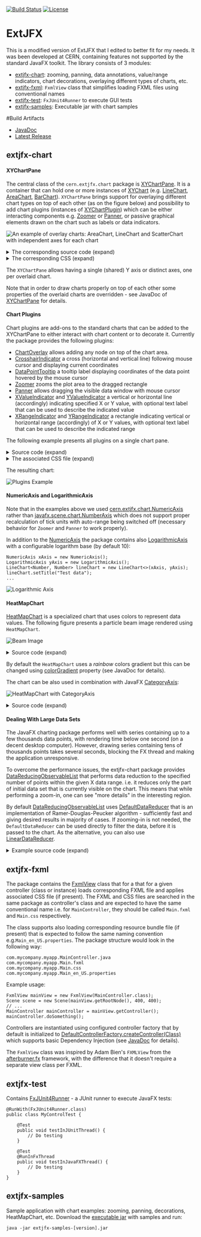 [![Build Status](https://travis-ci.com/extjfx/extjfx.svg?branch=master)](https://travis-ci.com/extjfx/extjfx)
[![License](https://img.shields.io/badge/License-Apache%202.0-blue.svg)](https://opensource.org/licenses/Apache-2.0)

# ExtJFX

This is a modified version of ExtJFX that I edited to better fit for my needs. It was been developed at CERN, containing features not supported by the standard JavaFX toolkit. 
The library consists of 3 modules: 
- [extjfx-chart](#extjfx-chart): zooming, panning, data annotations, value/range indicators, chart decorations, overlaying different types of charts, etc.
- [extjfx-fxml](#extjfx-fxml): `FxmlView` class that simplifies loading FXML files using conventional names
- [extjfx-test](#extjfx-test): `FxJUnit4Runner` to execute GUI tests
- [extjfx-samples](#extjfx-samples): Executable jar with chart samples

#Build Artifacts 
* [JavaDoc](https://extjfx.github.io/extjfx/apidocs/)
* [Latest Release](https://github.com/extjfx/extjfx/releases/latest)

## extjfx-chart
#### XYChartPane
The central class of the `cern.extjfx.chart` package is [XYChartPane](https://extjfx.github.io/extjfx/apidocs/cern/extjfx/chart/XYChartPane.html). It is a container that can hold one or more instances of [XYChart](https://docs.oracle.com/javase/8/javafx/api/javafx/scene/chart/XYChart.html) (e.g. [LineChart](https://docs.oracle.com/javase/8/javafx/api/javafx/scene/chart/LineChart.html), [AreaChart](https://docs.oracle.com/javase/8/javafx/api/javafx/scene/chart/AreaChart.html), [BarChart](https://docs.oracle.com/javase/8/javafx/api/javafx/scene/chart/BarChart.html)). `XYChartPane` brings support for overlaying different chart types on top of each other (as on the figure below) and possibility to add chart plugins (instances of [XYChartPlugin](https://extjfx.github.io/extjfx/apidocs/cern/extjfx/chart/XYChartPlugin.html)) which can be either interacting components e.g. [Zoomer](https://extjfx.github.io/extjfx/apidocs/cern/extjfx/chart/plugins/Zoomer.html) or [Panner](https://extjfx.github.io/extjfx/apidocs/cern/extjfx/chart/plugins/Panner.html), or passive graphical elements drawn on the chart such as labels or data indicators.

![An example of overlay charts: AreaChart, LineChart and ScatterChart with independent axes for each chart](pics/mixed-chart-types.png?raw=true "Different types of charts overlaid")

<details><summary>The corresponding source code (expand)</summary>

```
public class MixedChartSample extends Application {
    private static final List<String> DAYS = new ArrayList<>(
            Arrays.asList("Monday", "Tuesday", "Wednesday", "Thursday", "Friday", "Saturday", "Sunday"));

    @Override
    public void start(Stage stage) throws Exception {
        stage.setTitle("Mixed Chart Sample");

        BarChart<String, Number> barChart = new BarChart<>(createXAxis(), createYAxis());
        barChart.getStyleClass().add("chart1");
        barChart.setAnimated(false);
        barChart.getYAxis().setLabel("Data 1");
        barChart.getYAxis().setSide(Side.LEFT);
        barChart.getData().add(new Series<>("Data 1", createTestData(3)));

        LineChart<String, Number> lineChart = new LineChart<>(createXAxis(), createYAxis());
        lineChart.getStyleClass().add("chart2");
        lineChart.setAnimated(false);
        lineChart.setCreateSymbols(true);
        lineChart.getYAxis().setLabel("Data 2");
        lineChart.getYAxis().setSide(Side.RIGHT);
        lineChart.getData().add(new Series<>("Data 2", createTestData(10)));
        
        ScatterChart<String, Number> scatterChart = new ScatterChart<>(createXAxis(), createYAxis());
        scatterChart.getStyleClass().add("chart3");
        scatterChart.setAnimated(false);
        scatterChart.getYAxis().setLabel("Data 3");
        scatterChart.getYAxis().setSide(Side.RIGHT);
        scatterChart.getData().add(new Series<>("Data 3", createTestData(20)));

        XYChartPane<String, Number> chartPane = new XYChartPane<>(barChart);
        chartPane.setTitle("Mixed chart types");
        chartPane.setCommonYAxis(false);
        chartPane.getOverlayCharts().addAll(lineChart, scatterChart);
        chartPane.getPlugins().addAll(new CrosshairIndicator<>(), new DataPointTooltip<>());
        chartPane.getStylesheets().add("mixed-chart-sample.css");

        BorderPane borderPane = new BorderPane(chartPane);
        Scene scene = new Scene(borderPane, 800, 600);
        stage.setScene(scene);
        stage.show();
    }

    private NumericAxis createYAxis() {
        NumericAxis yAxis = new NumericAxis();
        yAxis.setAnimated(false);
        yAxis.setForceZeroInRange(false);
        yAxis.setAutoRangePadding(0.1);
        yAxis.setAutoRangeRounding(true);
        return yAxis;
    }

    private CategoryAxis createXAxis() {
        CategoryAxis xAxis = new CategoryAxis();
        xAxis.setAnimated(false);
        return xAxis;
    }

    private ObservableList<Data<String, Number>> createTestData(double refVal) {
        Random rnd = new Random();
        List<Data<String, Number>> data = new ArrayList<>();
        for (int i = 0; i < DAYS.size(); i++) {
            data.add(new Data<>(DAYS.get(i), refVal - Math.abs(3 - i) + rnd.nextDouble()));
        }
        return FXCollections.observableArrayList(data);
    }    
    
    public static void main(String[] args) {
        launch(args);
    }
}
```
</details>

<details><summary>The corresponding CSS (expand)</summary>

```
.chart1 .chart-bar { -fx-bar-fill: #22bad9; }
.chart1 .axis:left { -fx-tick-label-fill: #22bad9; }
.chart1 .axis:left .axis-label { -fx-text-fill: #22bad9; }

.chart2 .axis:right { -fx-tick-label-fill: #c62b00; }
.chart2 .axis:right .axis-label { -fx-text-fill: #c62b00; }
.chart2 .chart-series-line { -fx-stroke: #c62b00; }
.chart2 .chart-line-symbol { -fx-background-color: #c62b00, white; }

.chart3 .axis:right { -fx-tick-label-fill: green; }
.chart3 .axis:right .axis-label { -fx-text-fill: green; }
.chart3 .chart-symbol { 
    -fx-background-color: green;
    -fx-background-radius: 0;
    -fx-padding: 7px 5px 7px 5px;
    -fx-shape: "M5,0 L10,9 L5,18 L0,9 Z";
}
```
</details>

The `XYChartPane` allows having a single (shared) Y axis or distinct axes, one per overlaid chart. 

Note that in order to draw charts properly on top of each other some properties of the overlaid charts are overridden - see JavaDoc of [XYChartPane](https://extjfx.github.io/extjfx/apidocs/cern/extjfx/chart/XYChartPane.html) for details.

#### Chart Plugins 

Chart plugins are add-ons to the standard charts that can be added to the XYChartPane to either interact with chart content or to decorate it.
Currently the package provides the following plugins:
- [ChartOverlay](https://extjfx.github.io/extjfx/apidocs/cern/extjfx/chart/plugins/ChartOverlay.html) allows adding any node on top of the chart area. 
- [CrosshairIndicator](https://extjfx.github.io/extjfx/apidocs/cern/extjfx/chart/plugins/CrosshairIndicator.html) a cross (horizontal and vertical line) following mouse cursor and displaying current coordinates
- [DataPointTooltip](https://extjfx.github.io/extjfx/apidocs/cern/extjfx/chart/plugins/DataPointTooltip.html) a tooltip label displaying coordinates of the data point hovered by the mouse cursor
- [Zoomer](https://extjfx.github.io/extjfx/apidocs/cern/extjfx/chart/plugins/Zoomer.html) zooms the plot area to the dragged rectangle
- [Panner](https://extjfx.github.io/extjfx/apidocs/cern/extjfx/chart/plugins/Panner.html) allows dragging the visible data window with mouse cursor
- [XValueIndicator](https://extjfx.github.io/extjfx/apidocs/cern/extjfx/chart/plugins/XValueIndicator.html) and [YValueIndicator](https://extjfx.github.io/extjfx/apidocs/cern/extjfx/chart/plugins/YValueIndicator.html) a vertical or horizontal line (accordingly) indicating specified X or Y value, with optional text label that can be used to describe the indicated value
- [XRangeIndicator](https://extjfx.github.io/extjfx/apidocs/cern/extjfx/chart/plugins/XRangeIndicator.html) and [YRangeIndicator](https://extjfx.github.io/extjfx/apidocs/cern/extjfx/chart/plugins/YRangeIndicator.html) a rectangle indicating vertical or horizontal range (accordingly) of X or Y values, with optional text label that can be used to describe the indicated range

The following example presents all plugins on a single chart pane.

<details><summary>Source code (expand)</summary>

```
public class PluginsSample extends Application {

  @Override
    public void start(Stage stage) {
        stage.setTitle("Plugins Sample");
        
       NumericAxis xAxis = new NumericAxis();
        xAxis.setLabel("X Values");
         
        NumericAxis yAxis = new NumericAxis();
        yAxis.setAutoRangePadding(0.1);
        yAxis.setLabel("Y Values");
         
        LineChart<Number, Number> chart = new LineChart<>(xAxis, yAxis);
        chart.getData().add(new Series<>("Test Data", createTestData()));
         
        XYChartPane<Number, Number> chartPane = new XYChartPane<>(chart);
        XValueIndicator<Number> internalStop = new XValueIndicator<>(75, "Internal Stop");
        internalStop.setLabelPosition(0.95);
        chartPane.getPlugins().add(internalStop);
         
        YValueIndicator<Number> yMin = new YValueIndicator<>(-7.5, "MIN");
        yMin.setLabelPosition(0.1);
        YValueIndicator<Number> yMax = new YValueIndicator<>(7.5, "MAX");
        yMax.setLabelPosition(0.1);
        chartPane.getPlugins().addAll(yMin, yMax);
        XRangeIndicator<Number> xRange = new XRangeIndicator<>(40, 60, "X Range");
        xRange.setLabelVerticalPosition(0.95);
        chartPane.getPlugins().add(xRange);
         
        YRangeIndicator<Number> thresholds = new YRangeIndicator<>(-5, 5, "Thresholds");
        thresholds.setLabelHorizontalAnchor(HPos.RIGHT);
        thresholds.setLabelHorizontalPosition(0.95);
        thresholds.setLabelVerticalAnchor(VPos.TOP);
        thresholds.setLabelVerticalPosition(0.95);
        chartPane.getPlugins().add(thresholds);
         
        Label label = new Label("Label added to the chart pane\n using ChartOverlay");
        label.setStyle("-fx-background-color: rgba(255, 127, 80, 0.5)");
        AnchorPane.setLeftAnchor(label, 5.0);
        AnchorPane.setTopAnchor(label, 5.0);
        chartPane.getPlugins().add(new ChartOverlay<>(OverlayArea.PLOT_AREA, new AnchorPane(label)));
        chartPane.getPlugins().addAll(new Zoomer(), new Panner(), new CrosshairIndicator<>(), new DataPointTooltip<>());
        chartPane.getStylesheets().add(getClass().getResource("plugins-sample.css").toExternalForm());
  
        Scene scene = new Scene(chartPane, 800, 600);
        stage.setScene(scene);
        stage.show();
    }
    
    private ObservableList<Data<Number, Number>> createTestData() {
        Random rnd = new Random(System.currentTimeMillis());
        List<Data<Number, Number>> data = new ArrayList<>();
        for (int i = 0; i < 100; i++) {
            data.add(new Data<>(i, (rnd.nextBoolean() ? 1 : -1) * 10 * rnd.nextDouble()));
        }
        return FXCollections.observableArrayList(data);
    }
    
    public static void main(String[] args) {
        launch(args);
    }
 }
```
</details>

<details><summary>The associated CSS file (expand)</summary>

```
.x-value-indicator-label { 
	-fx-background-color: pink; 
}
.x-value-indicator-line  {
    -fx-stroke: pink;
    -fx-stroke-width: 2;
}
.x-range-indicator-rect {
    -fx-fill: rgba(173, 255, 47, 0.5);
}
 
.y-range-indicator-label {
    -fx-background-color: orange;
}
.y-range-indicator-rect {
    -fx-stroke: orange;
    -fx-fill: #416ef468;
}
.y-value-indicator-label {
    -fx-background-color: red;
}
.y-value-indicator-line {
    -fx-stroke: red;
}
```
</details>

The resulting chart:

![Plugins Example](pics/chart-plugins.png?raw=true "Chart Plugins")

#### NumericAxis and LogarithmicAxis

Note that in the examples above we used [cern.extjfx.chart.NumericAxis](https://extjfx.github.io/extjfx/apidocs/cern/extjfx/chart/NumericAxis.html) rather than [javafx.scene.chart.NumberAxis](https://docs.oracle.com/javase/8/javafx/api/javafx/scene/chart/NumberAxis.html) which does not support proper recalculation of tick units with auto-range being switched off (necessary behavior for `Zoomer` and `Panner` to work properly).

In addition to the [NumericAxis](https://extjfx.github.io/extjfx/apidocs/cern/extjfx/chart/NumericAxis.html) the package contains also [LogarithmicAxis](https://extjfx.github.io/extjfx/apidocs/cern/extjfx/chart/LogarithmicAxis.html) with a configurable logarithm base (by default 10):

```
NumericAxis xAxis = new NumericAxis();
LogarithmicAxis yAxis = new LogarithmicAxis();
LineChart<Number, Number> lineChart = new LineChart<>(xAxis, yAxis);
lineChart.setTitle("Test data");
...
```

![Logarithmic Axis](pics/log-axis.png?raw=true "Logarithmic Axis")

#### HeatMapChart
[HeatMapChart](https://extjfx.github.io/extjfx/apidocs/cern/extjfx/chart/HeatMapChart.html) is a specialized chart that uses colors to represent data values. 
The following figure presents a particle beam image rendered using `HeatMapChart`.

![Beam Image](pics/beam-image.png?raw=true "HeatMapChart")

<details><summary>Source code (expand)</summary>

```
NumericAxis xAxis = new NumericAxis();
xAxis.setAnimated(false);
xAxis.setAutoRangeRounding(false);
xAxis.setLabel("X Position");
 
NumericAxis yAxis = new NumericAxis();
yAxis.setAnimated(false);
yAxis.setAutoRangeRounding(false);
yAxis.setLabel("Y Position");
 
HeatMapChart<Number, Number> chart = new HeatMapChart<>(xAxis, yAxis);
chart.setTitle("Beam Image");
 
// readImage() creates a DefaultData class containing X, Y and Z values
chart.setData(readImage());
chart.setLegendVisible(true);
chart.setLegendSide(Side.RIGHT);
```
</details>

By default the `HeatMapChart` uses a *rainbow* colors gradient but this can be changed using [colorGradient](https://extjfx.github.io/extjfx/apidocs/cern/extjfx/chart/HeatMapChart.html#colorGradientProperty--) property (see JavaDoc for details). 

The chart can be also used in combination with JavaFX [CategoryAxis](https://docs.oracle.com/javase/8/javafx/api/javafx/scene/chart/CategoryAxis.html):

![HeatMapChart with CategoryAxis](pics/heatmap-category.png?raw=true "HeatMapChart with CategoryAxis")

<details><summary>Source code (expand)</summary>

```
@Override
public void start(Stage primaryStage) {
    primaryStage.setTitle("HeatMapChart Category Sample");
    
    CategoryAxis xAxis = new CategoryAxis();
    xAxis.setLabel("Week Days");
    CategoryAxis yAxis = new CategoryAxis();
    yAxis.setLabel("Teams");
    
    HeatMapChart<String, String> chart = new HeatMapChart<>(xAxis, yAxis);
    chart.setTitle("Avg #coffees per Person");
    chart.setColorGradient(ColorGradient.BLUE_RED);
    chart.setData(createData());
    chart.setLegendVisible(true);
    chart.setLegendSide(Side.RIGHT);
     
    Scene scene = new Scene(chart, 800, 600);
    primaryStage.setScene(scene);
    primaryStage.show();
}
 
private static Data<String, String> createData() {
    String[] team = {"A", "B", "C", "D", "E"};
    String[] days = {"Mon", "Tue", "Wed", "Thu", "Fri"};
     
    Random rnd = new Random();
    double[][] coffees = new double[days.length][team.length];
    for (int i = 0; i < days.length; i++) {
        for (int j = 0; j < team.length; j++) {
            coffees[i][j] = 3 * rnd.nextDouble();
        }
    }
    return new DefaultData<>(days, team, coffees);
}
```
</details>

#### Dealing With Large Data Sets

The JavaFX charting package performs well with series containing up to a few thousands data points, with rendering time below one second (on a decent desktop computer). 
However, drawing series containing tens of thousands points takes several seconds, blocking the FX thread and making the application unresponsive.

To overcome the performance issues, the extjfx-chart package provides [DataReducingObservableList](https://extjfx.github.io/extjfx/apidocs/cern/extjfx/chart/data/DataReducingObservableList.html) that performs data reduction to the specified number of points within the given X data range. i.e. it reduces only the part of initial data set that is currently visible on the chart.
This means that while performing a zoom-in, one can see "more details" in the interesting region. 

By default [DataReducingObservableList](https://extjfx.github.io/extjfx/apidocs/cern/extjfx/chart/data/DataReducingObservableList.html) uses  [DefaultDataReducer](https://extjfx.github.io/extjfx/apidocs/cern/extjfx/chart/data/DefaultDataReducer.html) that is an implementation of Ramer-Douglas-Peucker algorithm - sufficiently fast and giving desired results in majority of cases. If zooming-in is not needed, the `DefaultDataReducer` can be used directly to filter the data, before it is passed to the chart. As the alternative, you can also use [LinearDataReducer](https://extjfx.github.io/extjfx/apidocs/cern/extjfx/chart/data/LinearDataReducer.html).

<details><summary>Example source code (expand)</summary>

```
NumericAxis xAxis = new NumericAxis();
xAxis.setAnimated(false);
NumericAxis yAxis = new NumericAxis();
yAxis.setAnimated(false);
LineChart<Number, Number> lineChart = new LineChart<>(xAxis, yAxis);
lineChart.setTitle("Test data");
 
DataReducingObservableList<Number, Number> reducedData = new DataReducingObservableList<>(xAxis);
lineChart.getData().add(new Series<>("Random data", reducedData));
 
ArrayData<Number, Number> sourceData =  ArrayData.of(RandomDataGenerator.generateArrayData(0, 1, MAX_NUMBER_OF_POINTS, 0)); 
reducedData.setData(sourceData);
```
</details>

## extjfx-fxml

The package contains the [FxmlView](https://extjfx.github.io/extjfx/apidocs/cern/extjfx/fxml/FxmlView.html) class that for a that for a given controller (class or instance) loads corresponding FXML file and applies associated CSS file (if present). The FXML and CSS files are searched in the same package as controller's class and are expected to have the same conventional name i.e. for `MainController`, they should be called `Main.fxml` and `Main.css` respectively.

The class supports also loading corresponding resource bundle file (if present) that is expected to follow the same
naming convention e.g.`Main_en_US.properties`. The package structure would look in the following way:
```
com.mycompany.myapp.MainController.java
com.mycompany.myapp.Main.fxml
com.mycompany.myapp.Main.css
com.mycompany.myapp.Main_en_US.properties
```

Example usage:
```
FxmlView mainView = new FxmlView(MainController.class);
Scene scene = new Scene(mainView.getRootNode(), 400, 400);
// ...
MainController mainController = mainView.getController();
mainController.doSomething();
```

Controllers are instantiated using configured controller factory that by default is
initialized to [DefaultControllerFactory.createController(Class)](https://extjfx.github.io/extjfx/apidocs/cern/extjfx/fxml/DefaultControllerFactory.html#createController-java.lang.Class-) which supports basic Dependency Injection (see [JavaDoc](https://extjfx.github.io/extjfx/apidocs/cern/extjfx/fxml/DefaultControllerFactory.html) for details).

The `FxmlView` class was inspired by Adam Bien's `FXMLView` from the [afterburner.fx](http://afterburner.adam-bien.com) framework, 
with the difference that it doesn't require a separate view class per FXML.

## extjfx-test

Contains [FxJUnit4Runner](https://extjfx.github.io/extjfx/apidocs/cern/extjfx/test/FxJUnit4Runner.html) - a JUnit runner to execute JavaFX tests:
```
@RunWith(FxJUnit4Runner.class)
public class MyControlTest {

    @Test
    public void testInJUnitThread() {
        // Do testing
    }

    @Test
    @RunInFxThread
    public void testInJavaFXThread() {
        // Do testing
    }
}
```
## extjfx-samples

Sample application with chart examples: zooming, panning, decorations, HeatMapChart, etc. 
Download the [executable jar](https://github.com/extjfx/extjfx/releases/download/v0.0.1/extjfx-samples-0.0.1.jar) with samples and run:

```
java -jar extjfx-samples-[version].jar
```

